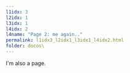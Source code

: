 ```yaml
---
l1idx: 3
l2idx: 1
l3idx: 1
l4idx: 2
l4name: "Page 2: me again.."
permalink: l1idx3_l2idx1_l3idx1_l4idx2.html
folder: docos\
---
```


I'm also a page.